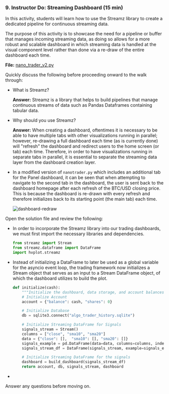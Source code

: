 ### 9. Instructor Do: Streaming Dashboard (15 min)

In this activity, students will learn how to use the Streamz library to create a dedicated pipeline for continuous streaming data.

The purpose of this activity is to showcase the need for a pipeline or buffer that manages incoming streaming data, as doing so allows for a more robust and scalable dashboard in which streaming data is handled at the visual component level rather than done via a re-draw of the entire dashboard each time.

**File:** [nano_trader_v2.py](Activities/08-Ins_Streaming_Dashboard/Solved/nano_trader_v2.py)

Quickly discuss the following before proceeding onward to the walk through:

* What is Streamz?

  **Answer:** Streamz is a library that helps to build pipelines that manage continuous streams of data such as Pandas Dataframes containing tabular data.

* Why should you use Streamz?

  **Answer:** When creating a dashboard, oftentimes it is necessary to be able to have multiple tabs with other visualizations running in parallel; however, re-drawing a full dashboard each time (as is currently done) will "refresh" the dashboard and redirect users to the home screen (or tab) each time. Therefore, in order to have visualizations running in separate tabs in parallel, it is essential to separate the streaming data layer from the dashboard creation layer.

* In a modified version of `nanotrader.py` which includes an additional tab for the Panel dashboard, it can be seen that when attempting to navigate to the second tab in the dashboard, the user is sent back to the dashboard homepage after each refresh of the BTC/USD closing price. This is because the dashboard is re-drawn with every refresh and therefore initializes back to its starting point (the main tab) each time.

  ![dashboard-redraw](Images/dashboard-redraw.gif)

Open the solution file and review the following:

* In order to incorporate the Streamz library into our trading dashboards, we must first import the necessary libraries and dependencies.

  ```python
  from streamz import Stream
  from streamz.dataframe import DataFrame
  import hvplot.streamz
  ```

* Instead of initializing a DataFrame to later be used as a global variable for the asyncio event loop, the trading framework now initializes a Stream object that serves as an input to a Stream DataFrame object, of which the dashboard utilizes to build the plot.

  ```python
  def initialize(cash):
      """Initialize the dashboard, data storage, and account balances."""
      # Initialize Account
      account = {"balance": cash, "shares": 0}

      # Initialize Database
      db = sqlite3.connect("algo_trader_history.sqlite")

      # Initialize Streaming DataFrame for Signals
      signals_stream = Stream()
      columns = ["close", "sma10", "sma20"]
      data = {"close": [],  "sma10": [], "sma20": []}
      signals_example = pd.DataFrame(data=data, columns=columns, index=pd.DatetimeIndex([]))
      signals_stream_df = DataFrame(signals_stream, example=signals_example)

      # Initialize Streaming DataFrame for the signals
      dashboard = build_dashboard(signals_stream_df)
      return account, db, signals_stream, dashboard
  ```

* 

Answer any questions before moving on.
